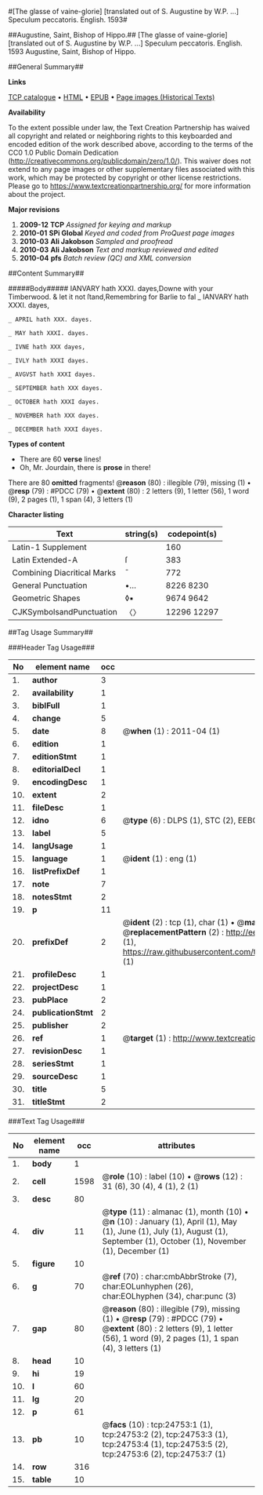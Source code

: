#[The glasse of vaine-glorie] [translated out of S. Augustine by W.P. ...] Speculum peccatoris. English. 1593#

##Augustine, Saint, Bishop of Hippo.##
[The glasse of vaine-glorie] [translated out of S. Augustine by W.P. ...]
Speculum peccatoris. English. 1593
Augustine, Saint, Bishop of Hippo.

##General Summary##

**Links**

[TCP catalogue](http://www.ota.ox.ac.uk/tcp/)  • 
[HTML](http://tei.it.ox.ac.uk/tcp/Texts-HTML/free/A22/A22795.html)  • 
[EPUB](http://tei.it.ox.ac.uk/tcp/Texts-EPUB/free/A22/A22795.epub) • 
[Page images (Historical Texts)](https://historicaltexts.jisc.ac.uk/eebo-21537488e)

**Availability**

To the extent possible under law, the Text Creation Partnership has waived all copyright and related or neighboring rights to this keyboarded and encoded edition of the work described above, according to the terms of the CC0 1.0 Public Domain Dedication (http://creativecommons.org/publicdomain/zero/1.0/). This waiver does not extend to any page images or other supplementary files associated with this work, which may be protected by copyright or other license restrictions. Please go to https://www.textcreationpartnership.org/ for more information about the project.

**Major revisions**

1. __2009-12__ __TCP__ *Assigned for keying and markup*
1. __2010-01__ __SPi Global__ *Keyed and coded from ProQuest page images*
1. __2010-03__ __Ali Jakobson__ *Sampled and proofread*
1. __2010-03__ __Ali Jakobson__ *Text and markup reviewed and edited*
1. __2010-04__ __pfs__ *Batch review (QC) and XML conversion*

##Content Summary##

#####Body#####
IANVARY hath XXXI. dayes,Downe with your Timberwood. & let it not ſtand,Remembring for Barlie to fal
    _ IANVARY hath XXXI. dayes,

    _ APRIL hath XXX. dayes.

    _ MAY hath XXXI. dayes.

    _ IVNE hath XXX dayes,

    _ IVLY hath XXXI dayes.

    _ AVGVST hath XXXI dayes.

    _ SEPTEMBER hath XXX dayes.

    _ OCTOBER hath XXXI dayes.

    _ NOVEMBER hath XXX dayes.

    _ DECEMBER hath XXXI dayes.

**Types of content**

  * There are 60 **verse** lines!
  * Oh, Mr. Jourdain, there is **prose** in there!

There are 80 **omitted** fragments! 
 @__reason__ (80) : illegible (79), missing (1)  •  @__resp__ (79) : #PDCC (79)  •  @__extent__ (80) : 2 letters (9), 1 letter (56), 1 word (9), 2 pages (1), 1 span (4), 3 letters (1)

**Character listing**


|Text|string(s)|codepoint(s)|
|---|---|---|
|Latin-1 Supplement| |160|
|Latin Extended-A|ſ|383|
|Combining             Diacritical Marks|̄|772|
|General Punctuation|•…|8226 8230|
|Geometric Shapes|◊▪|9674 9642|
|CJKSymbolsandPunctuation|〈〉|12296 12297|

##Tag Usage Summary##

###Header Tag Usage###

|No|element name|occ|attributes|
|---|---|---|---|
|1.|__author__|3||
|2.|__availability__|1||
|3.|__biblFull__|1||
|4.|__change__|5||
|5.|__date__|8| @__when__ (1) : 2011-04 (1)|
|6.|__edition__|1||
|7.|__editionStmt__|1||
|8.|__editorialDecl__|1||
|9.|__encodingDesc__|1||
|10.|__extent__|2||
|11.|__fileDesc__|1||
|12.|__idno__|6| @__type__ (6) : DLPS (1), STC (2), EEBO-CITATION (1), OCLC (1), VID (1)|
|13.|__label__|5||
|14.|__langUsage__|1||
|15.|__language__|1| @__ident__ (1) : eng (1)|
|16.|__listPrefixDef__|1||
|17.|__note__|7||
|18.|__notesStmt__|2||
|19.|__p__|11||
|20.|__prefixDef__|2| @__ident__ (2) : tcp (1), char (1)  •  @__matchPattern__ (2) : ([0-9\-]+):([0-9IVX]+) (1), (.+) (1)  •  @__replacementPattern__ (2) : http://eebo.chadwyck.com/downloadtiff?vid=$1&page=$2 (1), https://raw.githubusercontent.com/textcreationpartnership/Texts/master/tcpchars.xml#$1 (1)|
|21.|__profileDesc__|1||
|22.|__projectDesc__|1||
|23.|__pubPlace__|2||
|24.|__publicationStmt__|2||
|25.|__publisher__|2||
|26.|__ref__|1| @__target__ (1) : http://www.textcreationpartnership.org/docs/. (1)|
|27.|__revisionDesc__|1||
|28.|__seriesStmt__|1||
|29.|__sourceDesc__|1||
|30.|__title__|5||
|31.|__titleStmt__|2||


###Text Tag Usage###

|No|element name|occ|attributes|
|---|---|---|---|
|1.|__body__|1||
|2.|__cell__|1598| @__role__ (10) : label (10)  •  @__rows__ (12) : 31 (6), 30 (4), 4 (1), 2 (1)|
|3.|__desc__|80||
|4.|__div__|11| @__type__ (11) : almanac (1), month (10)  •  @__n__ (10) : January (1), April (1), May (1), June (1), July (1), August (1), September (1), October (1), November (1), December (1)|
|5.|__figure__|10||
|6.|__g__|70| @__ref__ (70) : char:cmbAbbrStroke (7), char:EOLunhyphen (26), char:EOLhyphen (34), char:punc (3)|
|7.|__gap__|80| @__reason__ (80) : illegible (79), missing (1)  •  @__resp__ (79) : #PDCC (79)  •  @__extent__ (80) : 2 letters (9), 1 letter (56), 1 word (9), 2 pages (1), 1 span (4), 3 letters (1)|
|8.|__head__|10||
|9.|__hi__|19||
|10.|__l__|60||
|11.|__lg__|20||
|12.|__p__|61||
|13.|__pb__|10| @__facs__ (10) : tcp:24753:1 (1), tcp:24753:2 (2), tcp:24753:3 (1), tcp:24753:4 (1), tcp:24753:5 (2), tcp:24753:6 (2), tcp:24753:7 (1)|
|14.|__row__|316||
|15.|__table__|10||
